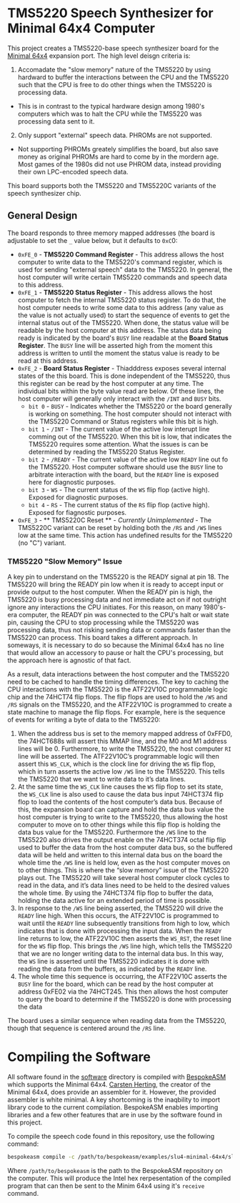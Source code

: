 # TMS5220 Speech Synthesizer for Minimal 64x4 Computer
This project creates a TMS5220-base speech synthesizer board for the [Minimal 64x4](https://github.com/slu4coder/Minimal-64x4-Home-Computer) expansion port. The high level deisgn criteria is:

1. Accomadate the "slow memory" nature of the TMS5220 by using hardward to buffer the interactions between the CPU and the TMS5220 such that the CPU is free to do other things when the TMS5220 is processing data.
  * This is in contrast to the typical hardware design among 1980's computers which was to halt the CPU while the TMS5220 was processing data sent to it.
2. Only support "external" speech data.  PHROMs are not supported.
  * Not supporting PHROMs greately simplifies the board, but also save money as original PHROMs are hard to come by in the mordern age. Most games of the 1980s did not use PHROM data, instead providing their own LPC-encoded speech data.


This board supports both the TMS5220 and TMS5220C variants of the speech synthesizer chip.


## General Design
The board responds to three memory mapped addresses (the board is adjustable to set the `_` value below, but it defaults to `0xC`0:

* `0xFE_0` - **TMS5220 Command Register** - This address allows the host computer to write data to the TMS5220's command register, which is used for sending "external speech" data to the TMS5220. In general, the host computer will write certain TMS5220 commands and speech data to this address.
* `0xFE_1` - **TMS5220 Status Register** - This address allows the host computer to fetch the internal TMS5220 status register. To do that, the host computer needs to write some data to this address (any value as the value is not actually used) to start the sequence of events to get the internal status out of the TMS5220. When done, the status value will be readable by the host computer at this address. The status data being ready is indicated by the board's `BUSY` line readable at the **Board Status Register**. The `BUSY` line will be asserted high from the moment this address is written to until the moment the status value is ready to be read at this address.
* `0xFE_2` - **Board Status Register** - Thiadddress exposes several internal states of the this board. This is done independent of the TMS5220, thus this register can be read by the host computer at any time. The individual bits within the byte value read are below. Of these lines, the host computer will generally only interact with the `/INT` and `BUSY` bits.
  * `bit 0` - `BUSY` - Indicates whether the TMS5220 or the board generally is working on something. The host computer should not interact with the TMS5220 Command or Status registers while this bit is high.
  * `bit 1` - `/INT` - The current value of the active low interupt line comming out of the TMS5220. When this bit is low, that indicates the TMS5220 requires some attention. What the issues is can be determined by reading the TMS5220 Status Register.
  * `bit 2` - `/READY` - The current value of the active low `READY` line out fo the TMS5220. Host computer software should use the `BUSY` line to arbitrate interaction with the board, but the `READY` line is exposed here for diagnostic purposes.
  * `bit 3` - `WS` - The current status of the `WS` flip flop (active high). Exposed for diagnostic purposes.
  * `bit 4` - `RS` - The current status of the `RS` flip flop (active high). Exposed for fiagnostic purposes.
* `OxFE_3` - ** TMS5220C Reset ** - _Currently Unimplemented_ - The TMS5220C variant can be reset by holding both the `/RS` and `/WS` lines low at the same time. This action has undefined results for the TMS5220 (no "C") variant.

### TMS5220 "Slow Memory" Issue
A key pin to understand on the TMS5220 is the READY signal at pin 18. The TMS5220 will bring the READY pin low when it is ready to accept input or provide output to the host computer. When the READY pin is high, the TMS5220 is busy processing data and not immediate act on if not outright ignore any interactions the CPU initiates. For this reason, on many 1980's-era computer, the READY pin was connected to the CPU's halt or wait state pin, causing the CPU to stop processing while the TMS5220 was processing data, thus not risking sending data or commands faster than the TMS5220 can process. This board takes a different approach. In someways, it is necessary to do so because the Minimal 64x4 has no line that would allow an accessory to pause or halt the CPU's processing, but the approach here is agnostic of that fact.

As a result, data interactions between the host computer and the TMS5220 need to be cached to handle the timing differences. The key to caching the CPU interactions with the TMS5220 is the ATF22V10C programmable logic chip and the 74HCT74 flip flops. The flip flops are used to hold the `/WS` and `/RS` signals on the TMS5220, and the ATF22V10C is programmed to create a state machine to manage the flip flops. For example, here is the sequence of events for writing a byte of data to the TMS5220:

1. When the address bus is set to the memory mapped address of 0xFFD0, the 74HCT688s will assert this MMAP line, and the M0 and M1 address lines will be 0. Furthermore, to write the TMS5220, the host computer `RI` line will be asserted. The ATF22V10C’s programmable logic will then assert this `WS_CLK`, which is the clock line for driving the `WS` flip flop, which in turn asserts the active low `/WS` line to the TMS5220. This tells the TMS5220 that we want to write data to it’s data lines.
2. At the same time the `WS_CLK` line causes the `WS` flip flop to set its state, the `WS_CLK` line is also used to cause the data bus input 74HCT374 flip flop to load the contents of the host computer’s data bus. Because of this, the expansion board can capture and hold the data bus value the host computer is trying to write to the TMS5220, thus allowing the host computer to move on to other things while this flip flop is holding the data bus value for the TMS5220.  Furthermore the `/WS` line to the TMS5220 also drives the output enable on the 74HCT374 octal flip flip used to buffer the data from the host computer data bus, so the buffered data will be held and written to this internal data bus on the board the whole time the `/WS` line is held low, even as the host computer moves on to other things. This is where the “slow memory” issue of the TMS5220 plays out. The TMS5220 will take several host computer clock cycles to read in the data, and it’s data lines need to be held to the desired values the whole time. By using the 74HCT374 flip flop to buffer the data, holding the data active for an extended period of time is possible.
3. In response to the `/WS` line being asserted, the TMS5220 will drive the `READY` line high. When this occurs, the ATF22V10C is programmed to wait until the `READY` line subsequently transitions from high to low, which indicates that is done with processing the input data. When the `READY` line returns to low, the ATF22V10C then asserts the `WS_RST`, the reset line for the `WS` flip flop. This brings the `/WS` line high, which tells the TMS5220 that we are no longer writing data to the internal data bus. In this way, the `WS` line is asserted until the TMS5220 indicates it is done with reading the data from the buffers, as indicated by the `READY` line.
4. The whole time this sequence is occurring, the ATF22V10C asserts the `BUSY` line for the board, which can be read by the host computer at address 0xFE02 via the 74HCT245. This then allows the host computer to query the board to determine if the TMS5220 is done with processing the data

The board uses a similar sequence when reading data from the TMS5220, though that sequence is centered around the `/RS` line.

# Compiling the Software
All software found in the [software](./software/) directory is compiled with [BespokeASM](https://github.com/michaelkamprath/bespokeasm) which supports the Minimal 64x4. [Carsten Herting](https://github.com/slu4coder), the creator of the Minimal 64x4, does provide an assembler for it. However, the provided assembler is white minimal. A key shortcoming is the inaqbility to import library code to the current compilation. BespokeASM enables importing libraries and a few other features that are in use by the software found in this project.

To compile the speech code found in this repository, use the following command:

```sh
bespokeasm compile -c /path/to/bespokeasm/examples/slu4-minimal-64x4/slu4-minimal-64x4.yaml -n -p -t intel_hex lpc_player.min64x4
```
Where `/path/to/bespokeasm` is the path to the BespokeASM repository on the computer. This will produce the Intel hex rerpesentation of the compiled program that can then be sent to the Minim 64x4 using it's `receive` command.
